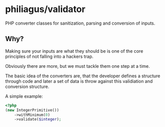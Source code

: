 # philiagus/validator
PHP converter classes for sanitization, parsing and conversion of inputs.

## Why?
Making sure your inputs are what they should be is one of the core principles of not falling into a hackers trap.

Obviously there are more, but we must tackle them one step at a time.

The basic idea of the converters are, that the developer defines a structure through code and later a set of data is throw against this validiation and conversion structure.

A simple example:

```php
<?php
(new IntegerPrimitive())
    ->withMinimum(0)
    ->validate($integer);
```

